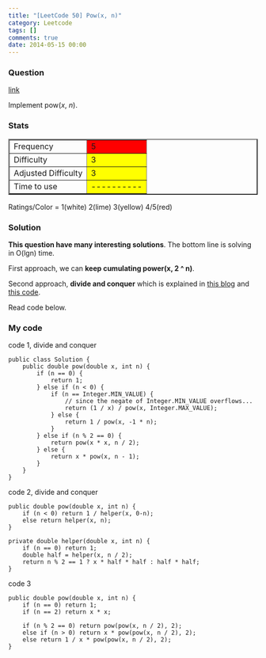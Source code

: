 ```yaml
---
title: "[LeetCode 50] Pow(x, n)"
category: Leetcode
tags: []
comments: true
date: 2014-05-15 00:00
---
```



### Question

[link](http://oj.leetcode.com/problems/powx-n/)

<div class="question-content">
            <p></p><p>Implement pow(<i>x</i>, <i>n</i>).
</p><p></p>
          </div>

### Stats

<table border="2">
	<tr>
		<td>Frequency</td>
		<td bgcolor="red">5</td>
	</tr>
	<tr>
		<td>Difficulty</td>
		<td bgcolor="yellow">3</td>
	</tr>
	<tr>
		<td>Adjusted Difficulty</td>
		<td bgcolor="yellow">3</td>
	</tr>
	<tr>
		<td>Time to use</td>
		<td bgcolor="yellow">----------</td>
	</tr>
</table>

Ratings/Color = 1(white) 2(lime) 3(yellow) 4/5(red)

### Solution

**This question have many interesting solutions**. The bottom line is solving in O(lgn) time.

First approach, we can **keep cumulating power(x, 2 ^ n)**.

Second approach, **divide and conquer** which is explained in [this blog](http://fisherlei.blogspot.sg/2012/12/leetcode-powx-n.html) and [this code](https://github.com/yuanx/leetcode/blob/master/Pow.java).

Read code below.

### My code

code 1, divide and conquer

    public class Solution {
        public double pow(double x, int n) {
            if (n == 0) {
                return 1;
            } else if (n < 0) {
                if (n == Integer.MIN_VALUE) {
                    // since the negate of Integer.MIN_VALUE overflows...
                    return (1 / x) / pow(x, Integer.MAX_VALUE);
                } else {
                    return 1 / pow(x, -1 * n);
                }
            } else if (n % 2 == 0) {
                return pow(x * x, n / 2);
            } else {
                return x * pow(x, n - 1);
            }
        }
    }

code 2, divide and conquer

    public double pow(double x, int n) {
        if (n < 0) return 1 / helper(x, 0-n);
        else return helper(x, n);
    }

    private double helper(double x, int n) {
        if (n == 0) return 1;
        double half = helper(x, n / 2);
        return n % 2 == 1 ? x * half * half : half * half;
    }

code 3

    public double pow(double x, int n) {
        if (n == 0) return 1;
        if (n == 2) return x * x;

        if (n % 2 == 0) return pow(pow(x, n / 2), 2);
        else if (n > 0) return x * pow(pow(x, n / 2), 2);
        else return 1 / x * pow(pow(x, n / 2), 2);
    }
